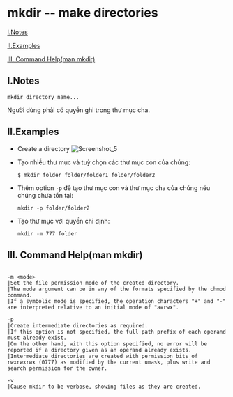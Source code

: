  # mkdir -- make directories
  [I.Notes](#inotes)

  [II.Examples](#iiexamples)

  [III. Command Help(man mkdir)](#iii-command-helpman-mkdir)

## I.Notes
```
mkdir directory_name...
```

Người dùng phải có quyền ghi trong thư mục cha.

## II.Examples
- Create a directory
![Screenshot_5](https://i.imgur.com/jviLFSC.png)

- Tạo nhiều thư mục và tuỳ chọn các thư mục con của chúng:
    ```
    $ mkdir folder folder/folder1 folder/folder2
    ```

- Thêm option `-p` để tạo thư mục con và thư mục cha của chúng néu chúng chưa tồn tại:
    ```
    mkdir -p folder/folder2
    ```

- Tạo thư mục với quyền chỉ định:
    ```
    mkdir -m 777 folder
    ```

## III. Command Help(man mkdir)
```

-m <mode>
|Set the file permission mode of the created directory.
|The mode argument can be in any of the formats specified by the chmod command.
|If a symbolic mode is specified, the operation characters "+" and "-" are interpreted relative to an initial mode of "a=rwx".

-p
|Create intermediate directories as required.
|If this option is not specified, the full path prefix of each operand must already exist.
|On the other hand, with this option specified, no error will be reported if a directory given as an operand already exists.
|Intermediate directories are created with permission bits of rwxrwxrwx (0777) as modified by the current umask, plus write and search permission for the owner.

-v
|Cause mkdir to be verbose, showing files as they are created.
```